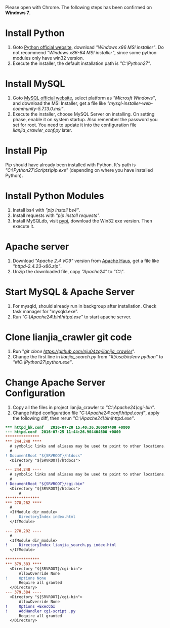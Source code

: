 Please open with Chrome. The following steps has been confirmed on **Windows 7**.

# Install Python
1. Goto [Python official website](https://www.python.org/downloads/release), download *"Windows x86 MSI installer"*. Do not recommend *"Windows x86-64 MSI installer"*, since some python modules only have win32 version.
2. Execute the installer, the default installation path is *"C:\Python27\"*.

# Install MySQL
1. Goto [MySQL official website](http://dev.mysql.com/downloads/mysql/), select platform as *"Microsft Windows"*, and download the MSI Installer, get a file like *"mysql-installer-web-community-5.7.13.0.msi"*.
2. Execute the installer, choose MySQL Server on installing. On setting phase, enable it on system startup. Also remember the password you set for root. You need to update it into the configuration file *lianjia\_crawler\_conf.py* later.

# Install Pip
Pip should have already been installed with Python. It's path is *"C:\Python27\Scripts\pip.exe"* (depending on where you have installed Python).

# Install Python Modules
1. Install bs4 with *"pip install bs4"*.
2. Install requests with *"pip install requests"*.
3. Install MySQLdb, visit [pypi](https://pypi.python.org/pypi/MySQL-python/1.2.5), download the Win32 exe version. Then execute it.

# Apache server
1. Download *"Apache 2.4 VC9"* version from [Apache Haus](https://www.apachehaus.com/cgi-bin/download.plx), get a file like *"httpd-2.4.23-x86.zip"*.
2. Unzip the downloaded file, copy *"Apache24"* to *"C:\\"*.

# Start MySQL & Apache Server
1. For mysqld, should already run in backgroup after installation. Check task manager for "mysqld.exe".
2. Run *"C:\Apache24\bin\httpd.exe"* to start apache server.

# Clone lianjia_crawler git code
1. Run "*git clone https://github.com/nju04zq/lianjia_crawler*".
2. Change the first line in *lianjia\_search.py* from *"#!/usr/bin/env python"* to *"#!C:\Python27\python.exe"*.

# Change Apache Server Configuration
1. Copy all the files in project lianjia_crawler to *"C:\Apache24\cgi-bin"*.
3. Change httpd configuration file *"C:\Apache24\conf\httpd.conf"*, apply the following diff, then rerun *"C:\Apache24\bin\httpd.exe"*.

```diff
*** httpd_bk.conf	2016-07-20 15:40:36.360697400 +0800
--- httpd.conf	2016-07-25 11:44:26.904404600 +0800
***************
*** 244,248 ****
  # symbolic links and aliases may be used to point to other locations.
  #
! DocumentRoot "${SRVROOT}/htdocs"
  <Directory "${SRVROOT}/htdocs">
      #
--- 244,248 ----
  # symbolic links and aliases may be used to point to other locations.
  #
! DocumentRoot "${SRVROOT}/cgi-bin"
  <Directory "${SRVROOT}/htdocs">
      #
***************
*** 278,282 ****
  #
  <IfModule dir_module>
!     DirectoryIndex index.html
  </IfModule>
  
--- 278,282 ----
  #
  <IfModule dir_module>
!     DirectoryIndex lianjia_search.py index.html
  </IfModule>
  
***************
*** 379,383 ****
  <Directory "${SRVROOT}/cgi-bin">
      AllowOverride None
!     Options None
      Require all granted
  </Directory>
--- 379,384 ----
  <Directory "${SRVROOT}/cgi-bin">
      AllowOverride None
!     Options +ExecCGI
!     AddHandler cgi-script .py
      Require all granted
  </Directory>

```
